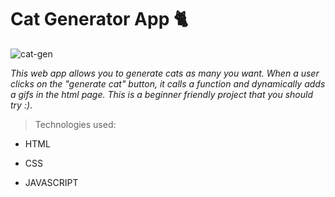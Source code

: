 # Cat Generator App 🐈

![cat-gen](https://user-images.githubusercontent.com/72425181/124359980-e6066e00-dc44-11eb-89fc-a5cebac44357.png)

*This web app allows you to generate cats as many you want. When a user clicks on the "generate cat" button, it calls a function and dynamically adds a gifs in the html page. This is a beginner friendly project that you should try :)*.
>Technologies used: 
- HTML
- CSS

- JAVASCRIPT
